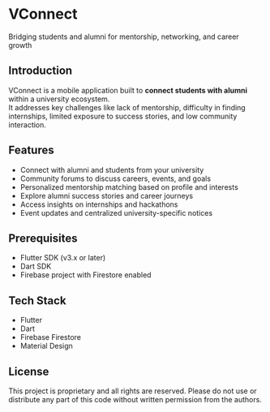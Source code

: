 # VConnect


Bridging students and alumni for mentorship, networking, and career growth

## Introduction

VConnect is a mobile application built to **connect students with alumni** within a university ecosystem.  
It addresses key challenges like lack of mentorship, difficulty in finding internships, limited exposure to success stories, and low community interaction.


## Features

- Connect with alumni and students from your university
- Community forums to discuss careers, events, and goals
- Personalized mentorship matching based on profile and interests
- Explore alumni success stories and career journeys
- Access insights on internships and hackathons
- Event updates and centralized university-specific notices

## Prerequisites

- Flutter SDK (v3.x or later)
- Dart SDK
- Firebase project with Firestore enabled

## Tech Stack

- Flutter
- Dart
- Firebase Firestore
- Material Design


## License

This project is proprietary and all rights are reserved. Please do not use or distribute any part of this code without written permission from the authors.

